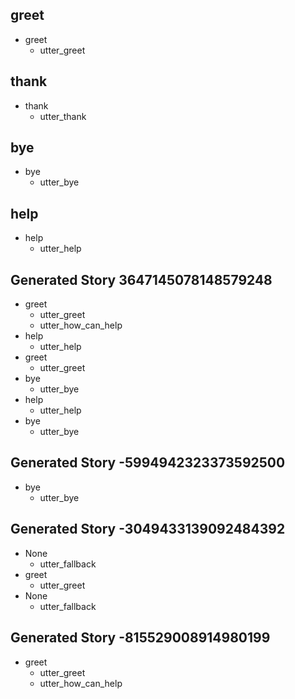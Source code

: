 ## greet
* greet
    - utter_greet

## thank
* thank
    - utter_thank

## bye
* bye
    - utter_bye

## help
* help
    - utter_help

## Generated Story 3647145078148579248
* greet
    - utter_greet
    - utter_how_can_help
* help
    - utter_help
* greet
    - utter_greet
* bye
    - utter_bye
* help
    - utter_help
* bye
    - utter_bye

## Generated Story -5994942323373592500
* bye
    - utter_bye

## Generated Story -3049433139092484392
* None
    - utter_fallback
* greet
    - utter_greet
* None
    - utter_fallback
    
## Generated Story -815529008914980199
* greet
    - utter_greet
    - utter_how_can_help
    

